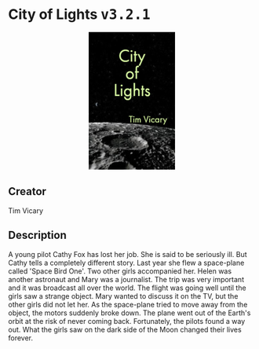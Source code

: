 
# City of Lights <kbd>v3.2.1</kbd>

<center>
  <img src="./cover-1024.jpg"/>
</center>

## Creator
Tim Vicary

## Description
A young pilot Cathy Fox has lost her job. She is said to be seriously ill. But Cathy tells a completely different story. Last year she flew a space-plane called 'Space Bird One'. Two other girls accompanied her. Helen was another astronaut and Mary was a journalist. The trip was very important and it was broadcast all over the world. The flight was going well until the girls saw a strange object. Mary wanted to discuss it on the TV, but the other girls did not let her. As the space-plane tried to move away from the object, the motors suddenly broke down. The plane went out of the Earth's orbit at the risk of never coming back. Fortunately, the pilots found a way out. What the girls saw on the dark side of the Moon changed their lives forever.
